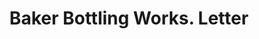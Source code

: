 ---
doi: 10.7916/D8TH9ZRH
date_other: '1917'
date_other_textual: '1917'
form: correspondence
genre:
- Letters (correspondence)
name:
- Baker Bottling Works
object_in_context_url: https://biggert.cul.columbia.edu/items/view/ave_biggert_01162
subject_hierarchical_geographic:
- Newburgh, New York, United States
subject_name:
- Baker Bottling Works
title: Baker Bottling Works. Letter
sort_title: Baker Bottling Works. Letter
call_number: ave_biggert_01162
coordinates:
- 41.51972222222222,-74.0213888888889
pid: ave_biggert_01162
identifiers: ave_biggert_01162
thumbnail: https://derivativo-2.library.columbia.edu/iiif/2/ldpd:343473/full/!256,256/0/native.jpg
permalink: /biggert/ave_biggert_01162/
layout: iiif-image-page
---